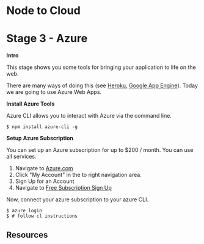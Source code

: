 # Node to Cloud

# Stage 3 - Azure

**Intro**

This stage shows you some tools for bringing your application to life on the web. 

There are many ways of doing this (see [Heroku](https://www.heroku.com/), [Google App Engine](https://cloud.google.com/appengine/docs)). Today we
are going to use Azure Web Apps. 
 
**Install Azure Tools**

Azure CLI allows you to interact with Azure via the command line. 

`$ npm install azure-cli -g`

**Setup Azure Subscription**

You can set up an Azure subscription for up to $200 / month. You can use all services. 

1. Navigate to [Azure.com](https://azure.com)
2. Click "My Account" in the to right navigation area. 
3. Sign Up for an Account
4. Navigate to [Free Subscription Sign Up](https://account.windowsazure.com/signup?offer=ms-azr-0044p&appId=102)

Now, connect your azure subscription to your azure CLI. 

```
$ azure login
$ # follow cl instructions
```


## Resources
